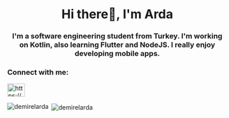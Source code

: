 <h1 align="center">Hi there👋, I'm Arda</h1>
<h3 align="center">I'm a software engineering student from Turkey. I'm working on Kotlin, also learning Flutter and NodeJS. I really enjoy developing mobile apps.</h3>

<h3 align="left">Connect with me:</h3>
<p align="left">
<a href="https://www.linkedin.com/in/demirelarda/" target="blank"><img align="center" src="https://raw.githubusercontent.com/rahuldkjain/github-profile-readme-generator/master/src/images/icons/Social/linked-in-alt.svg" alt="https://www.linkedin.com/in/demirelarda/" height="30" width="40" /></a>
</p>

<p><img align="left" src="https://github-readme-stats.vercel.app/api/top-langs?username=demirelarda&show_icons=true&locale=en&layout=compact" alt="demirelarda" /></p>

<p>&nbsp;<img align="center" src="https://github-readme-stats.vercel.app/api?username=demirelarda&show_icons=true&locale=en" alt="demirelarda" /></p>
